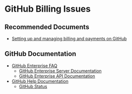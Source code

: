 <properties
	pageTitle="Billing"
	description="Billing"
	service="githubenterprise"
	resource="githubenterprise"
	authors="v-micada"
	displayOrder=""
	selfHelpType="generic"
	supportTopicIds="32630374"
	resourceTags=""
	productPesIds="16668"
	cloudEnvironments="public"
/>

# GitHub Billing Issues

## **Recommended Documents**

* [Setting up and managing billing and payments on GitHub ](https://help.github.com/categories/setting-up-and-managing-billing-and-payments-on-github)<br>

## **GitHub Documentation**

* [GitHub Enterprise FAQ](https://enterprise.github.com/faq)<br>
	* [GitHub Enterprise Server Documentation](https://help.github.com/enterprise/2.15/)<br>
	* [GitHub Enterprise API Documentation](https://developer.github.com/enterprise/2.15/v3/enterprise-admin)<br>
* [GitHub Help Documentation](https://help.github.com/)<br>
	* [GitHub Status](https://www.githubstatus.com/)<br>